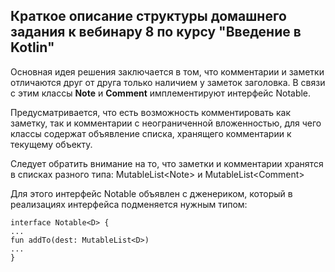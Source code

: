 

## Краткое описание структуры домашнего задания к вебинару 8 по курсу "Введение в Kotlin"    

Основная идея решения заключается в том, что комментарии и заметки отличаются друг от друга только наличием у заметок заголовка.
В связи с этим классы **Note** и **Comment** имплементируют интерфейс Notable.

Предусматривается, что есть возможность комментировать как заметку, так и комментарии с неограниченной вложенностью, для чего классы содержат объявление списка, хранящего комментарии к текущему объекту.

Следует обратить внимание на то, что заметки и комментарии хранятся в списках разного типа:
MutableList\<Note> и MutableList\<Comment>

Для этого интерфейс Notable объявлен с дженериком, который в реализациях интерфейса подменяется нужным типом:

    interface Notable<D> {
    ...
    fun addTo(dest: MutableList<D>)
    ...
    }
      
